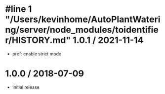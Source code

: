 #line 1 "/Users/kevinhome/AutoPlantWatering/server/node_modules/toidentifier/HISTORY.md"
1.0.1 / 2021-11-14
==================

  * pref: enable strict mode

1.0.0 / 2018-07-09
==================

  * Initial release
